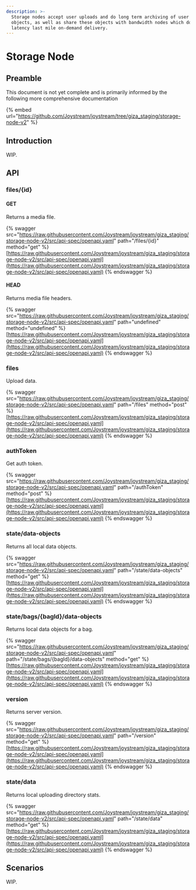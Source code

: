 ```yaml
---
description: >-
  Storage nodes accept user uploads and do long term archiving of user data
  objects, as well as share these objects with bandwidth nodes which do low
  latency last mile on-demand delivery.
---
```


# Storage Node

## Preamble

This document is not yet complete and is primarily informed by the following more comprehensive documentation

{% embed url="https://github.com/Joystream/joystream/tree/giza_staging/storage-node-v2" %}

## Introduction

WIP.

## API

### files/{id}

#### GET

Returns a media file.

{% swagger src="https://raw.githubusercontent.com/Joystream/joystream/giza_staging/storage-node-v2/src/api-spec/openapi.yaml" path="/files/{id}" method="get" %}
[https://raw.githubusercontent.com/Joystream/joystream/giza_staging/storage-node-v2/src/api-spec/openapi.yaml](https://raw.githubusercontent.com/Joystream/joystream/giza_staging/storage-node-v2/src/api-spec/openapi.yaml)
{% endswagger %}

#### HEAD

Returns media file headers.

{% swagger src="https://raw.githubusercontent.com/Joystream/joystream/giza_staging/storage-node-v2/src/api-spec/openapi.yaml" path="undefined" method="undefined" %}
[https://raw.githubusercontent.com/Joystream/joystream/giza_staging/storage-node-v2/src/api-spec/openapi.yaml](https://raw.githubusercontent.com/Joystream/joystream/giza_staging/storage-node-v2/src/api-spec/openapi.yaml)
{% endswagger %}

### files

Upload data.

{% swagger src="https://raw.githubusercontent.com/Joystream/joystream/giza_staging/storage-node-v2/src/api-spec/openapi.yaml" path="/files" method="post" %}
[https://raw.githubusercontent.com/Joystream/joystream/giza_staging/storage-node-v2/src/api-spec/openapi.yaml](https://raw.githubusercontent.com/Joystream/joystream/giza_staging/storage-node-v2/src/api-spec/openapi.yaml)
{% endswagger %}

### authToken

Get auth token.

{% swagger src="https://raw.githubusercontent.com/Joystream/joystream/giza_staging/storage-node-v2/src/api-spec/openapi.yaml" path="/authToken" method="post" %}
[https://raw.githubusercontent.com/Joystream/joystream/giza_staging/storage-node-v2/src/api-spec/openapi.yaml](https://raw.githubusercontent.com/Joystream/joystream/giza_staging/storage-node-v2/src/api-spec/openapi.yaml)
{% endswagger %}

### state/data-objects

Returns all local data objects.

{% swagger src="https://raw.githubusercontent.com/Joystream/joystream/giza_staging/storage-node-v2/src/api-spec/openapi.yaml" path="/state/data-objects" method="get" %}
[https://raw.githubusercontent.com/Joystream/joystream/giza_staging/storage-node-v2/src/api-spec/openapi.yaml](https://raw.githubusercontent.com/Joystream/joystream/giza_staging/storage-node-v2/src/api-spec/openapi.yaml)
{% endswagger %}

### state/bags/{bagId}/data-objects

Returns local data objects for a bag.

{% swagger src="https://raw.githubusercontent.com/Joystream/joystream/giza_staging/storage-node-v2/src/api-spec/openapi.yaml" path="/state/bags/{bagId}/data-objects" method="get" %}
[https://raw.githubusercontent.com/Joystream/joystream/giza_staging/storage-node-v2/src/api-spec/openapi.yaml](https://raw.githubusercontent.com/Joystream/joystream/giza_staging/storage-node-v2/src/api-spec/openapi.yaml)
{% endswagger %}

### version

Returns server version.

{% swagger src="https://raw.githubusercontent.com/Joystream/joystream/giza_staging/storage-node-v2/src/api-spec/openapi.yaml" path="/version" method="get" %}
[https://raw.githubusercontent.com/Joystream/joystream/giza_staging/storage-node-v2/src/api-spec/openapi.yaml](https://raw.githubusercontent.com/Joystream/joystream/giza_staging/storage-node-v2/src/api-spec/openapi.yaml)
{% endswagger %}

### state/data

Returns local uploading directory stats.

{% swagger src="https://raw.githubusercontent.com/Joystream/joystream/giza_staging/storage-node-v2/src/api-spec/openapi.yaml" path="/state/data" method="get" %}
[https://raw.githubusercontent.com/Joystream/joystream/giza_staging/storage-node-v2/src/api-spec/openapi.yaml](https://raw.githubusercontent.com/Joystream/joystream/giza_staging/storage-node-v2/src/api-spec/openapi.yaml)
{% endswagger %}

## Scenarios

WIP.
